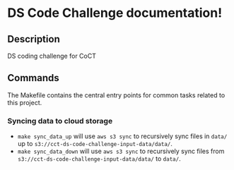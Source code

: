 # DS Code Challenge documentation!

## Description

DS coding challenge for CoCT

## Commands

The Makefile contains the central entry points for common tasks related to this project.

### Syncing data to cloud storage

* `make sync_data_up` will use `aws s3 sync` to recursively sync files in `data/` up to `s3://cct-ds-code-challenge-input-data/data/`.
* `make sync_data_down` will use `aws s3 sync` to recursively sync files from `s3://cct-ds-code-challenge-input-data/data/` to `data/`.


